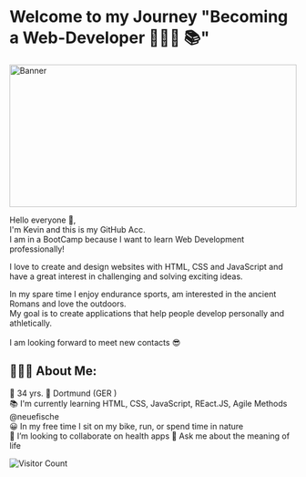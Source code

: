 # Welcome to my Journey "Becoming a Web-Developer 🧑🏽‍💻 📚"

<img src="https://www.9series.com/img/services/full-stack/best%20Full%20Stack%20development%20company%20in%20India.jpg" alt="Banner" width="100%" height="250">  

Hello everyone 👋, <br>
I'm Kevin and this is my GitHub Acc.
<br>
I am in a BootCamp because I want to learn Web Development professionally!<br>
<p> I love to create and design websites with HTML, CSS and JavaScript and have a great interest in challenging and solving exciting ideas.<br></p> 
In my spare time I enjoy endurance sports, am interested in the ancient Romans and love the outdoors. <br>
My goal is to create applications that help people develop personally and athletically. <br> 
<br> I am looking forward to meet new contacts 😎

## 🧑🏽‍💻 About Me:
🔘 34 yrs. 
📍 Dortmund (GER ) <br>
📚 I'm currently learning HTML, CSS, JavaScript, REact.JS, Agile Methods @neuefische <br>
😀 In my free time I sit on my bike, run, or spend time in nature <br>
👯 I’m looking to collaborate on health apps
💬 Ask me about the meaning of life <br>

![Visitor Count](https://profile-counter.glitch.me/{KevinKyaterekera}/count.svg) 


